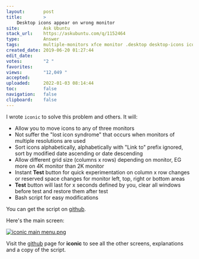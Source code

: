 ```yaml
---
layout:       post
title:        >
    Desktop icons appear on wrong monitor
site:         Ask Ubuntu
stack_url:    https://askubuntu.com/q/1152464
type:         Answer
tags:         multiple-monitors xfce monitor .desktop desktop-icons iconic
created_date: 2019-06-20 01:27:44
edit_date:    
votes:        "2 "
favorites:    
views:        "12,049 "
accepted:     
uploaded:     2022-01-03 08:14:44
toc:          false
navigation:   false
clipboard:    false
---
```


I wrote `iconic` to solve this problem and others. It will:

- Allow you to move icons to any of three monitors
- Not suffer the "lost icon syndrome" that occurs when monitors of multiple resolutions are used
- Sort icons alphabetically, alphabetically with "Link to" prefix ignored, sort by modified date ascending or date descending
- Allow different grid size (columns x rows) depending on monitor, EG more on 4K monitor than 2K monitor
- Instant **Test** button for quick experimentation on column x row changes or reserved space changes for monitor left, top, right or bottom areas
- **Test** button will last for x seconds defined by you, clear all windows before test and restore them after test
- Bash script for easy modifications

You can get the script on [github][1].

Here's the main screen:

[![iconic main menu.png][2]][2]

Visit the [github][1] page for **iconic** to see all the other screens, explanations and a copy of the script.


  [1]: https://github.com/WinEunuuchs2Unix/iconic
  [2]: https://i.stack.imgur.com/Q45Pz.png
